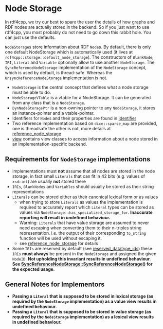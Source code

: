 # Node Storage

In rdf4cpp, we try our best to spare the user the details of how graphs and RDF nodes are actually stored in the backend.
So if you just want to use rdf4cpp, you most probably do not need to go down this rabbit hole. You can just use the defaults.

`NodeStorage`s store information about RDF `Node`s. By default, there is only one default NodeStorage which is automatically used
(it lives at `rdf4cpp::storage::default_node_storage`).
The constructors of `BlankNode`, `IRI`, `Literal` and `Variable` optionally allow to use another `NodeStorage`.
The `SyncReferenceNodeStorage` implementation of the `NodeStorage` concept, which is used by default, is thread-safe.
Whereas the `UnsyncReferenceNodeStorage` implementation is not.

- `NodeStorage` is the central concept that defines what a node storage must be able to do.
- `NodeStorageVTable` is a vtable for a NodeStorage. It can be generated from any class that is a `NodeStorage`.
- `DynNodeStoragePtr` is a non-owning pointer to any `NodeStorage`, it stores an instance-pointer and a vtable-pointer.
- Identifiers for `Node`s and their properties are found in [identifier](identifier/README.md)
- Two reference implementation based on `dice::sparse_map` are provided, one is threadsafe the other is not, more details
  at [reference_node_storage](reference_node_storage)
- [view](view/README.md) contains view classes to access information about a node stored in an implementation-specific
  backend. 

## Requirements for `NodeStorage` implementations
- Implementations must **not** assume that all nodes are stored in the node storage,
  in fact small `Literals` that can fit in 42 bits (e.g. values of `xsd:int`) are usually **not** stored there
- `IRIs`, `BlankNodes` and `Variables` should usually be stored
  as their string representations
- `Literals` can be stored either as their canonical lexical form or as values
  - when trying to store `Literals` as values the implementation is
    required to accurately report which `Literal` types can be stored as
    values via `NodeStorage::has_specialized_storage_for`. **Inaccurate
    reporting will result in undefined behaviour.**
  - Warning: `Literals` that have value storage are assumed to never need escaping when converting them to their 
    n-triples string representation. I.e. the output of their corresponding `to_string` function will be used
    without escaping it.
  - see [reference_node_storage](reference_node_storage) for details
- Some `IRIs` are reserved by default (see [reserved_datatype_ids](../datatypes/registry/FixedIdMappings.hpp))
  these `IRIs` **must always** be present in the `NodeStorage` 
  and assigned the given `NodeID`. **Not upholding this invariant results in undefined behaviour.
  See [SyncReferenceNodeStorage::SyncReferenceNodeStorage()](reference_node_storage/SyncReferenceNodeStorage.cpp)
  for the expected usage.**

## General Notes for Implementors
- **Passing a `Literal` that is supposed to be stored in lexical storage (as required by the `NodeStorage` implementation) 
  as a value view results in undefined behaviour.**
- **Passing a `Literal` that is supposed to be stored in value storage (as required by the `NodeStorage` implementation)
  as a lexical view results in undefined behaviour.**
